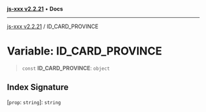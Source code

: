 [**js-xxx v2.2.21**](../README.md) • **Docs**

***

[js-xxx v2.2.21](../README.md) / ID\_CARD\_PROVINCE

# Variable: ID\_CARD\_PROVINCE

> `const` **ID\_CARD\_PROVINCE**: `object`

## Index Signature

 \[`prop`: `string`\]: `string`
